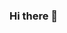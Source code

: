 ### Hi there 👋

<!--
**domalasherpa/domalasherpa** is a ✨ _special_ ✨ repository because its `README.md` (this file) appears on your GitHub profile.

Here are some ideas to get you started:

- 🔭 I’m currently working on upgrading myself.
- 🌱 I’m currently learning C++ and Object Oriented Programming.
- 👯 I’m looking to collaborate on nothing at the moment.
- 😄 Pronouns: she/her.
- ⚡ Fun fact: I am still dicovering fun...
-->

